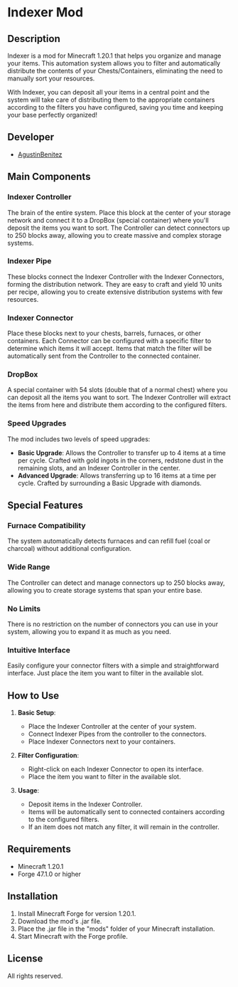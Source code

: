 # Indexer Mod

## Description
Indexer is a mod for Minecraft 1.20.1 that helps you organize and manage your items. This automation system allows you to filter and automatically distribute the contents of your Chests/Containers, eliminating the need to manually sort your resources.

With Indexer, you can deposit all your items in a central point and the system will take care of distributing them to the appropriate containers according to the filters you have configured, saving you time and keeping your base perfectly organized!

## Developer
- [AgustinBenitez](https://github.com/Agustinbeniteez)

## Main Components

### Indexer Controller
The brain of the entire system. Place this block at the center of your storage network and connect it to a DropBox (special container) where you'll deposit the items you want to sort. The Controller can detect connectors up to 250 blocks away, allowing you to create massive and complex storage systems.

### Indexer Pipe
These blocks connect the Indexer Controller with the Indexer Connectors, forming the distribution network. They are easy to craft and yield 10 units per recipe, allowing you to create extensive distribution systems with few resources.

### Indexer Connector
Place these blocks next to your chests, barrels, furnaces, or other containers. Each Connector can be configured with a specific filter to determine which items it will accept. Items that match the filter will be automatically sent from the Controller to the connected container.

### DropBox
A special container with 54 slots (double that of a normal chest) where you can deposit all the items you want to sort. The Indexer Controller will extract the items from here and distribute them according to the configured filters.

### Speed Upgrades
The mod includes two levels of speed upgrades:
- **Basic Upgrade**: Allows the Controller to transfer up to 4 items at a time per cycle. Crafted with gold ingots in the corners, redstone dust in the remaining slots, and an Indexer Controller in the center.
- **Advanced Upgrade**: Allows transferring up to 16 items at a time per cycle. Crafted by surrounding a Basic Upgrade with diamonds.

## Special Features

### Furnace Compatibility
The system automatically detects furnaces and can refill fuel (coal or charcoal) without additional configuration.

### Wide Range
The Controller can detect and manage connectors up to 250 blocks away, allowing you to create storage systems that span your entire base.

### No Limits
There is no restriction on the number of connectors you can use in your system, allowing you to expand it as much as you need.

### Intuitive Interface
Easily configure your connector filters with a simple and straightforward interface. Just place the item you want to filter in the available slot.

## How to Use

1. **Basic Setup**:
   - Place the Indexer Controller at the center of your system.
   - Connect Indexer Pipes from the controller to the connectors.
   - Place Indexer Connectors next to your containers.

2. **Filter Configuration**:
   - Right-click on each Indexer Connector to open its interface.
   - Place the item you want to filter in the available slot.

3. **Usage**:
   - Deposit items in the Indexer Controller.
   - Items will be automatically sent to connected containers according to the configured filters.
   - If an item does not match any filter, it will remain in the controller.

## Requirements
- Minecraft 1.20.1
- Forge 47.1.0 or higher

## Installation
1. Install Minecraft Forge for version 1.20.1.
2. Download the mod's .jar file.
3. Place the .jar file in the "mods" folder of your Minecraft installation.
4. Start Minecraft with the Forge profile.

## License
All rights reserved.
